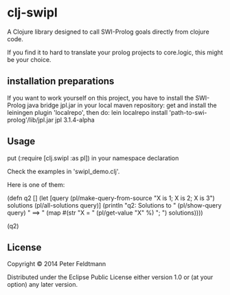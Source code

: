 # clj-swipl

A Clojure library designed to call SWI-Prolog goals directly from clojure code.

If you find it to hard to translate your prolog projects to core.logic, 
this might be your choice.

## installation preparations

If you want to work yourself on this project, you have to install
 the SWI-Prolog java bridge jpl.jar in your local maven repository:
get and install the leiningen plugin 'localrepo',
then do: lein localrepo install 'path-to-swi-prolog'/lib/jpl.jar jpl 3.1.4-alpha


## Usage

put (:require [clj.swipl :as pl]) in your namespace declaration


Check the examples in 'swipl_demo.clj'.

Here is one of them:

(defn q2
  []
  (let [query (pl/make-query-from-source "X is 1; X is 2; X is 3")
        solutions (pl/all-solutions query)]
    (println "q2: Solutions to " (pl/show-query query)  " ==> " 
             (map #(str "X = " (pl/get-value "X" %) "; ") solutions))))
			 
(q2)

## License

Copyright © 2014 Peter Feldtmann

Distributed under the Eclipse Public License either version 1.0 or (at
your option) any later version.
